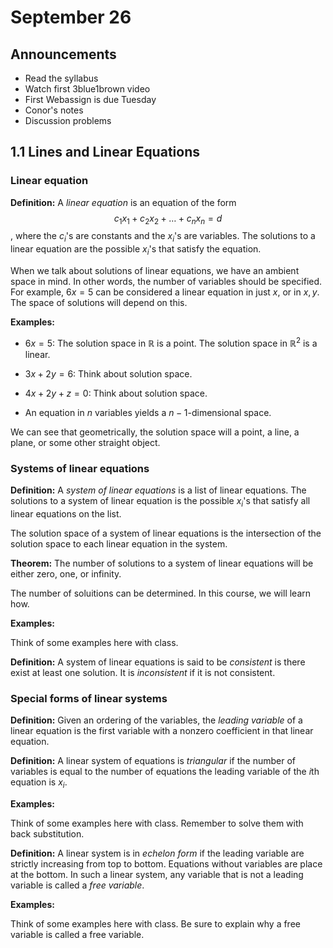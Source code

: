 # September 26

## Announcements

* Read the syllabus
* Watch first 3blue1brown video
* First Webassign is due Tuesday
* Conor's notes
* Discussion problems


## 1.1 Lines and Linear Equations

### Linear equation

**Definition:** A *linear equation* is an equation of the form $$c_1 x_1 + c_2
x_2 + \ldots + c_n x_n = d$$, where the $c_i$'s are constants and the
$x_i$'s are variables. The solutions to a linear equation are the possible
$x_i$'s that satisfy the equation.

When we talk about solutions of linear equations, we have an ambient space in
mind. In other words, the number of variables should be specified. For example,
$6x=5$ can be considered a linear equation in just $x$, or in $x,y$.
The space of solutions will depend on this.

**Examples:**

* $6x=5$: The solution space in $\mathbb{R}$ is a point. The solution space
  in $\mathbb{R}^2$ is a linear.

* $3x+2y=6$: Think about solution space.

* $4x+2y+z=0$: Think about solution space.

* An equation in $n$ variables yields a $n-1$-dimensional space.

We can see that geometrically, the solution space will a point, a line, a
plane, or some other straight object.


### Systems of linear equations

**Definition:** A *system of linear equations* is a list of linear equations.
The solutions to a system of linear equation is the possible $x_i$'s that
satisfy all linear equations on the list.

The solution space of a system of linear equations is the intersection of the
solution space to each linear equation in the system.

**Theorem:** The number of solutions to a system of linear equations will be
either zero, one, or infinity.

The number of soluitions can be determined. In this course, we will learn how.

**Examples:**

Think of some examples here with class.

**Definition:** A system of linear equations is said to be *consistent* is
there exist at least one solution. It is *inconsistent* if it is not
consistent.

### Special forms of linear systems

**Definition:** Given an ordering of the variables, the *leading variable* of a
linear equation is the first variable with a nonzero coefficient in that linear
equation.

**Definition:** A linear system of equations is *triangular* if the number of
variables is equal to the number of equations the leading variable of the $i$th
equation is $x_i$.

**Examples:**

Think of some examples here with class. Remember to solve them with back
substitution.

**Definition:**  A linear system is in *echelon form* if the leading variable
are strictly increasing from top to bottom. Equations without variables are
place at the bottom. In such a linear system, any variable that is not a
leading variable is called a *free variable*.


**Examples:**

Think of some examples here with class. Be sure to explain why a free variable
is called a free variable.
